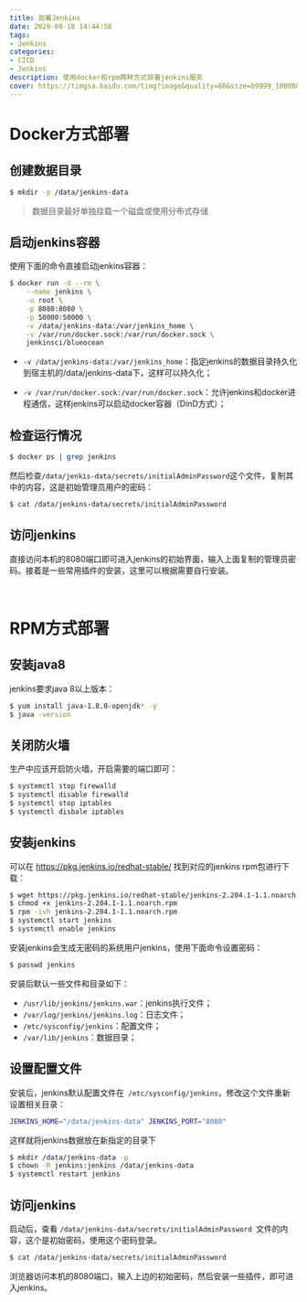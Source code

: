 ```yaml
---
title: 部署Jenkins
date: 2020-08-18 14:44:58
tags:
- Jenkins
categories:
- CICD
- Jenkins
description: 使用docker和rpm两种方式部署jenkins服务
cover: https://timgsa.baidu.com/timg?image&quality=80&size=b9999_10000&sec=1597743430763&di=05bfdf736602b44a207e43f98c5130d2&imgtype=0&src=http%3A%2F%2Fwww.steptoinstall.com%2Fwp-content%2Fuploads%2F2014%2F10%2FHow-to-uninstall-remove-Jenkins-Application.png
---
```




# Docker方式部署



## 创建数据目录

```bash
$ mkdir -p /data/jenkins-data
```



> 数据目录最好单独挂载一个磁盘或使用分布式存储



## 启动jenkins容器

使用下面的命令直接启动jenkins容器：

```bash
$ docker run -d --rm \
    --name jenkins \
    -u root \
    -p 8080:8080 \
    -p 50000:50000 \
    -v /data/jenkins-data:/var/jenkins_home \
    -v /var/run/docker.sock:/var/run/docker.sock \
    jenkinsci/blueocean
```



- `-v /data/jenkins-data:/var/jenkins_home`：指定jenkins的数据目录持久化到宿主机的/data/jenkins-data下，这样可以持久化；

- `-v /var/run/docker.sock:/var/run/docker.sock`：允许jenkins和docker进程通信，这样jenkins可以启动docker容器（DinD方式）；



## 检查运行情况

```bash
$ docker ps | grep jenkins
```



然后检查` /data/jenkis-data/secrets/initialAdminPassword `这个文件，复制其中的内容，这是初始管理员用户的密码：



```bash
$ cat /data/jenkins-data/secrets/initialAdminPassword
```



## 访问jenkins

直接访问本机的8080端口即可进入jenkins的初始界面，输入上面复制的管理员密码。接着是一些常用插件的安装，这里可以根据需要自行安装。



<br>



# RPM方式部署



## 安装java8

jenkins要求java 8以上版本：

```bash
$ yum install java-1.8.0-openjdk* -y
$ java -version
```



## 关闭防火墙

生产中应该开启防火墙，开启需要的端口即可：

```bash
$ systemctl stop firewalld
$ systemctl disable firewalld
$ systemctl stop iptables
$ systemctl disbale iptables
```



## 安装jenkins

可以在 https://pkg.jenkins.io/redhat-stable/ 找到对应的jenkins rpm包进行下载：

```bash
$ wget https://pkg.jenkins.io/redhat-stable/jenkins-2.204.1-1.1.noarch.rpm 
$ chmod +x jenkins-2.204.1-1.1.noarch.rpm 
$ rpm -ivh jenkins-2.204.1-1.1.noarch.rpm 
$ systemctl start jenkins 
$ systemctl enable jenkins
```



安装jenkins会生成无密码的系统用户jenkins，使用下面命令设置密码：

```bash
$ passwd jenkins
```



安装后默认一些文件和目录如下：

- `/usr/lib/jenkins/jenkins.war`：jenkins执行文件；
- `/var/log/jenkins/jenkins.log`：日志文件；
- `/etc/sysconfig/jenkins`：配置文件；
- `/var/lib/jenkins`：数据目录；



## 设置配置文件

安装后，jenkins默认配置文件在` /etc/sysconfig/jenkins`，修改这个文件重新设置相关目录：

```bash
JENKINS_HOME="/data/jenkins-data" JENKINS_PORT="8080"
```



这样就将jenkins数据放在新指定的目录下

```bash
$ mkdir /data/jenkins-data -p 
$ chown -R jenkins:jenkins /data/jenkins-data 
$ systemctl restart jenkins
```



## 访问jenkins

启动后，查看 `/data/jenkins-data/secrets/initialAdminPassword `文件的内容，这个是初始密码，使用这个密码登录。

```bash
$ cat /data/jenkins-data/secrets/initialAdminPassword
```



浏览器访问本机的8080端口，输入上边的初始密码，然后安装一些插件，即可进入jenkins。





